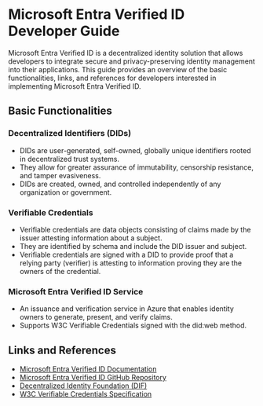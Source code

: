 # Microsoft Entra Verified ID Developer Guide

Microsoft Entra Verified ID is a decentralized identity solution that allows developers to integrate secure and privacy-preserving identity management into their applications. This guide provides an overview of the basic functionalities, links, and references for developers interested in implementing Microsoft Entra Verified ID.

## Basic Functionalities

### Decentralized Identifiers (DIDs)

- DIDs are user-generated, self-owned, globally unique identifiers rooted in decentralized trust systems.
- They allow for greater assurance of immutability, censorship resistance, and tamper evasiveness.
- DIDs are created, owned, and controlled independently of any organization or government.

### Verifiable Credentials

- Verifiable credentials are data objects consisting of claims made by the issuer attesting information about a subject.
- They are identified by schema and include the DID issuer and subject.
- Verifiable credentials are signed with a DID to provide proof that a relying party (verifier) is attesting to information proving they are the owners of the credential.

### Microsoft Entra Verified ID Service

- An issuance and verification service in Azure that enables identity owners to generate, present, and verify claims.
- Supports W3C Verifiable Credentials signed with the did:web method.

## Links and References

- [Microsoft Entra Verified ID Documentation](https://docs.microsoft.com/en-us/azure/active-directory/verifiable-credentials/overview)
- [Microsoft Entra Verified ID GitHub Repository](https://github.com/Microsoft/Entra)
- [Decentralized Identity Foundation (DIF)](https://identity.foundation/)
- [W3C Verifiable Credentials Specification](https://www.w3.org/TR/vc-data-model/)
